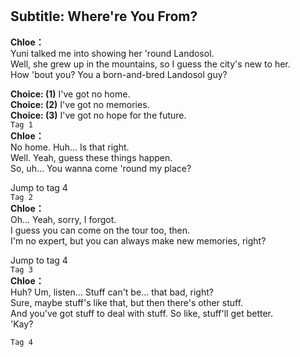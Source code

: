 # 

  
## Subtitle: Where're You From?
  
**Chloe：**  
Yuni talked me into showing her 'round Landosol.  
Well, she grew up in the mountains, so I guess the city's new to her.  
How 'bout you? You a born-and-bred Landosol guy?  
  
**Choice: (1)**  I've got no home.  
**Choice: (2)**  I've got no memories.  
**Choice: (3)**  I've got no hope for the future.  
`Tag 1`  
**Chloe：**  
No home. Huh... Is that right.  
Well. Yeah, guess these things happen.  
So, uh... You wanna come 'round my place?  
  
Jump to tag 4  
`Tag 2`  
**Chloe：**  
Oh... Yeah, sorry, I forgot.  
I guess you can come on the tour too, then.  
I'm no expert, but you can always make new memories, right?  
  
Jump to tag 4  
`Tag 3`  
**Chloe：**  
Huh? Um, listen... Stuff can't be... that bad, right?  
Sure, maybe stuff's like that, but then there's other stuff.  
And you've got stuff to deal with stuff. So like, stuff'll get better.  
 'Kay?  
  
`Tag 4`  
